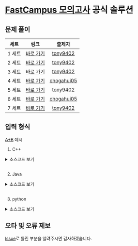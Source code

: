 # [FastCampus 모의고사](https://fastcampus.co.kr/dev_online_codingtest) 공식 솔루션

## 문제 풀이

| 세트  |   링크   | 출제자 |
| :---: | :------: | :----: |
| 1 세트| [바로 가기](./set1) | [tony9402](https://www.acmicpc.net/user/tony9402) |
| 2 세트| [바로 가기](./set2) | [tony9402](https://www.acmicpc.net/user/tony9402) |
| 3 세트| [바로 가기](./set3) | [tony9402](https://www.acmicpc.net/user/tony9402) |
| 4 세트| [바로 가기](https://github.com/cdog-gh/gh_coding_test/tree/main/1) | [chogahui05](https://www.acmicpc.net/user/chogahui05) |
| 5 세트| [바로 가기](./set5) | [tony9402](https://www.acmicpc.net/user/tony9402) |
| 6 세트| [바로 가기](https://github.com/cdog-gh/gh_coding_test/tree/main/2) | [chogahui05](https://www.acmicpc.net/user/chogahui05) |
| 7 세트| [바로 가기](./set7) | [tony9402](https://www.acmicpc.net/user/tony9402) |

## 입력 형식

[A+B](https://www.acmicpc.net/problem/1000) 예시

1. C++

<details>
    <summary>소스코드 보기</summary>

```cpp
#include<iostream>

using namespace std;

int main() {
    ios::sync_with_stdio(false);
    cin.tie(0);
    
    int a, b; cin >> a >> b;
    cout << a + b;

    return 0;
}
```
</details>
<br>
  
2. Java

<details>
    <summary>소스코드 보기</summary>

```Java
import java.util.*;
import java.lang.*;
import java.io.*;

public class Main {
    public static void main(String[] args) {
        FastReader rd = new FastReader();

        int a = rd.nextInt();
        int b = rd.nextInt();
        System.out.println(a + b);
    }

    static class FastReader {
        BufferedReader br;
        StringTokenizer st;

        public FastReader() {
            br = new BufferedReader(new InputStreamReader(System.in));
        }

        String next() {
            while(st == null || !st.hasMoreElements()) {
                try {
                    st = new StringTokenizer(br.readLine());
                }
                catch (IOException e) {
                    e.printStackTrace();
                }
            }
            return st.nextToken();
        }

        int nextInt() { return Integer.parseInt(next()); }
        long nextLong() { return Long.parseLong(next()); }
        double nextDouble() { return Double.parseDouble(next()); }
        String nextLine() {
            String str = "";
            try {
                str = br.readLine();
            }
            catch (IOException e) {
                e.printStackTrace();
            }
            return str;
        }
    }
}
```
</details>
<br>
  

3. python

<details>
    <summary>소스코드 보기</summary>

```python
import sys

def input():
    return sys.stdin.readline().rstrip()

a, b = map(int, input().split())
print(a + b)
```
</details>

## 오타 및 오류 제보

[Issue](https://github.com/tony9402/FastCampus_Solution/issues)로 틀린 부분을 알려주시면 감사하겠습니다.
